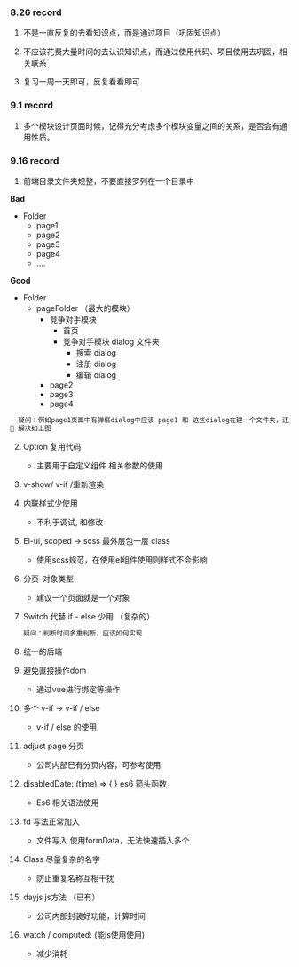 ### 8.26 record

1. 不是一直反复的去看知识点，而是通过项目（巩固知识点）

2. 不应该花费大量时间的去认识知识点，而通过使用代码、项目使用去巩固，相关联系

3. 复习一周一天即可，反复看看即可

   

### 9.1 record

1. 多个模块设计页面时候，记得充分考虑多个模块变量之间的关系，是否会有通用性质。



### 9.16 record

1. 前端目录文件夹规整，不要直接罗列在一个目录中

**Bad**

- Folder
  - page1
  - page2
  - page3
  - page4
  - ....

**Good**

- Folder
  - pageFolder （最大的模块）
    - 竞争对手模块
      - 首页
      - 竞争对手模块 dialog 文件夹
        - 搜索 dialog
        - 注册 dialog
        - 编辑 dialog
    - page2
    - page3
    - page4

```markdown
- 疑问：例如page1页面中有弹框dialog中应该 page1 和 这些dialog在建一个文件夹，还是将dialog统一放在一个dialog文件夹？
🌟 解决如上图
```

2. Option 复用代码

   - 主要用于自定义组件 相关参数的使用

   

3. v-show/ v-if /重新渲染

4. 内联样式少使用
   - 不利于调试, 和修改

5. El-ui, scoped -> scss 最外层包一层 class
   - 使用scss规范，在使用el组件使用则样式不会影响

6. 分页-对象类型
   - 建议一个页面就是一个对象

7. Switch 代替 if - else 少用 （复杂的）

   ```markdown
   疑问：判断时间多重判断，应该如何实现
   ```

8. 统一的后端

9. 避免直接操作dom 
   - 通过vue进行绑定等操作

10. 多个 v-if -> v-if / else
    - v-if / else 的使用

11. adjust page 分页
    - 公司内部已有分页内容，可参考使用

12. disabledDate: (time) =>  {  } es6 箭头函数
    - Es6 相关语法使用

13. fd 写法正常加入
    - 文件写入 使用formData，无法快速插入多个

14. Class 尽量复杂的名字
    - 防止重复名称互相干扰

15. dayjs js方法 （已有）
    - 公司内部封装好功能，计算时间

16. watch / computed: (能js使用使用)
    - 减少消耗


